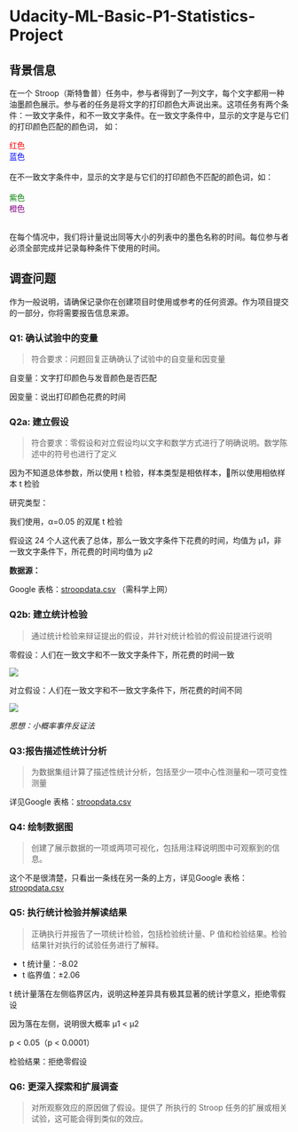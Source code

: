 # Udacity-ML-Basic-P1-Statistics-Project

## 背景信息

在一个 Stroop（斯特鲁普）任务中，参与者得到了一列文字，每个文字都用一种油墨颜色展示。参与者的任务是将文字的打印颜色大声说出来。这项任务有两个条件：一致文字条件，和不一致文字条件。在一致文字条件中，显示的文字是与它们的打印颜色匹配的颜色词，
如：
<br>
<div style="color:red">红色</div>
<div style="color:blue">蓝色</div>
<br>
在不一致文字条件中，显示的文字是与它们的打印颜色不匹配的颜色词，如：
<br>
<br>
<div style="color:green">紫色</div>
<div style="color:purple">橙色</div>
<br>

在每个情况中，我们将计量说出同等大小的列表中的墨色名称的时间。每位参与者必须全部完成并记录每种条件下使用的时间。


## 调查问题

作为一般说明，请确保记录你在创建项目时使用或参考的任何资源。作为项目提交的一部分，你将需要报告信息来源。

### Q1: 确认试验中的变量

> 符合要求：问题回复正确确认了试验中的自变量和因变量

自变量：文字打印颜色与发音颜色是否匹配

因变量：说出打印颜色花费的时间

### Q2a: 建立假设

> 符合要求：零假设和对立假设均以文字和数学方式进行了明确说明。数学陈述中的符号也进行了定义

因为不知道总体参数，所以使用 t 检验，样本类型是相依样本，所以使用相依样本 t 检验

研究类型：

我们使用，α=0.05 的双尾 t 检验

假设这 24 个人这代表了总体，那么一致文字条件下花费的时间，均值为 μ1，非一致文字条件下，所花费的时间均值为 μ2


**数据源：**

Google 表格：[stroopdata.csv](https://docs.google.com/spreadsheets/d/1CzUzdRuVc0o6r9jTI1dDdNqfbx-0VVxldx59VbfZ-DM/edit?usp=sharing) （需科学上网）

### Q2b: 建立统计检验

> 通过统计检验来辩证提出的假设，并针对统计检验的假设前提进行说明

零假设：人们在一致文字和不一致文字条件下，所花费的时间一致

![](http://latex.codecogs.com/gif.latex?\\mu_1=\mu_2)

对立假设：人们在一致文字和不一致文字条件下，所花费的时间不同

![](http://latex.codecogs.com/gif.latex?\\mu_1\neq\mu_2)

*思想：小概率事件反证法*

### Q3:报告描述性统计分析

> 为数据集组计算了描述性统计分析，包括至少一项中心性测量和一项可变性测量

详见Google 表格：[stroopdata.csv](https://docs.google.com/spreadsheets/d/1CzUzdRuVc0o6r9jTI1dDdNqfbx-0VVxldx59VbfZ-DM/edit?usp=sharing)
### Q4: 绘制数据图

> 创建了展示数据的一项或两项可视化，包括用注释说明图中可观察到的信息。

这个不是很清楚，只看出一条线在另一条的上方，详见Google 表格：[stroopdata.csv](https://docs.google.com/spreadsheets/d/1CzUzdRuVc0o6r9jTI1dDdNqfbx-0VVxldx59VbfZ-DM/edit?usp=sharing)
### Q5: 执行统计检验并解读结果

> 正确执行并报告了一项统计检验，包括检验统计量、P 值和检验结果。检验结果针对执行的试验任务进行了解释。

- t 统计量：-8.02
- t 临界值：±2.06

t 统计量落在左侧临界区内，说明这种差异具有极其显著的统计学意义，拒绝零假设

因为落在左侧，说明很大概率 μ1 < μ2

p < 0.05（p < 0.0001）

检验结果：拒绝零假设
### Q6: 更深入探索和扩展调查

> 对所观察效应的原因做了假设。提供了 所执行的 Stroop 任务的扩展或相关试验，这可能会得到类似的效应。
